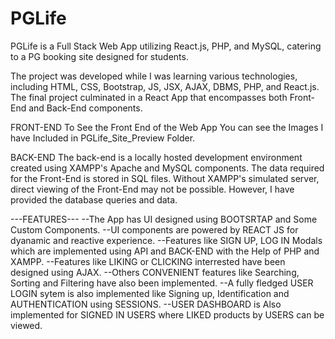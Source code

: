 # PGLife
PGLife is a Full Stack Web App utilizing React.js, PHP, and MySQL, catering to a PG booking site designed for students.

The project was developed while I was learning various technologies, including HTML, CSS, Bootstrap, JS, JSX, AJAX, DBMS, PHP, and React.js. The final project culminated in a React App that encompasses both Front-End and Back-End components.

FRONT-END
To See the Front End of the Web App You can see the Images I have Included in PGLife_Site_Preview Folder.

BACK-END
The back-end is a locally hosted development environment created using XAMPP's Apache and MySQL components. The data required for the Front-End is stored in SQL files. Without XAMPP's simulated server, direct viewing of the Front-End may not be possible. However, I have provided the database queries and data.

---FEATURES---
--The App has UI designed using BOOTSRTAP and Some Custom Components.
--UI components are powered by REACT JS for dyanamic and reactive experience.
--Features like SIGN UP, LOG IN Modals which are implemented using API and BACK-END with the Help of PHP and XAMPP.
--Features like LIKING or CLICKING interrested have been designed using AJAX.
--Others CONVENIENT features like Searching, Sorting and Filtering have also been implemented.
--A fully fledged USER LOGIN sytem is also implemented like Signing up, Identification and AUTHENTICATION using SESSIONS.
--USER DASHBOARD is Also implemented for SIGNED IN USERS where LIKED products by USERS can be viewed.
